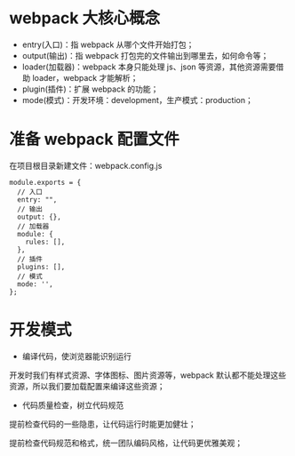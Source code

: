 # webpack 大核心概念

- entry(入口)：指 webpack 从哪个文件开始打包；
- output(输出)：指 webpack 打包完的文件输出到哪里去，如何命令等；
- loader(加载器)：webpack 本身只能处理 js、json 等资源，其他资源需要借助 loader，webpack 才能解析；
- plugin(插件)：扩展 webpack 的功能；
- mode(模式)：开发环境：development，生产模式：production；

# 准备 webpack 配置文件

在项目根目录新建文件：webpack.config.js

```
module.exports = {
  // 入口
  entry: "",
  // 输出
  output: {},
  // 加载器
  module: {
    rules: [],
  },
  // 插件
  plugins: [],
  // 模式
  mode: '',
};
```

# 开发模式

- 编译代码，使浏览器能识别运行

开发时我们有样式资源、字体图标、图片资源等，webpack 默认都不能处理这些资源，所以我们要加载配置来编译这些资源；

- 代码质量检查，树立代码规范

提前检查代码的一些隐患，让代码运行时能更加健壮；

提前检查代码规范和格式，统一团队编码风格，让代码更优雅美观；

